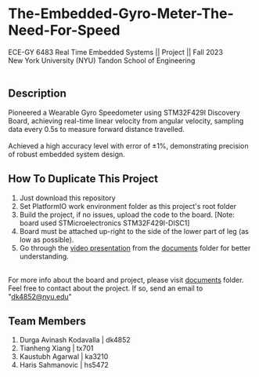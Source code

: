 # The-Embedded-Gyro-Meter-The-Need-For-Speed
ECE-GY 6483 Real Time Embedded Systems || Project || Fall 2023 <br />
New York University (NYU) Tandon School of Engineering <br /> <br />

## Description
Pioneered a Wearable Gyro Speedometer using STM32F429I Discovery Board, achieving real-time linear velocity from angular velocity, sampling data every 0.5s to measure forward distance travelled. <br /> <br />
Achieved a high accuracy level with error of ±1%, demonstrating precision of robust embedded system design. <br />

## How To Duplicate This Project
1. Just download this repository <br />
2. Set PlatformIO work environment folder as this project's root folder <br />
3. Build the project, if no issues, upload the code to the board. [Note: board used STMicroelectronics STM32F429I-DISC1] <br />
4. Board must be attached up-right to the side of the lower part of leg (as low as possible). <br />
5. Go through the [video presentation]() from the [documents]() folder for better understanding.

<br /> For more info about the board and project, please visit [documents]() folder. <br />
Feel free to contact about the project. If so, send an email to "dk4852@nyu.edu" <br />

## Team Members
1. Durga Avinash Kodavalla | dk4852
2. Tianheng Xiang | tx701
3. Kaustubh Agarwal | ka3210
4. Haris Sahmanovic | hs5472
